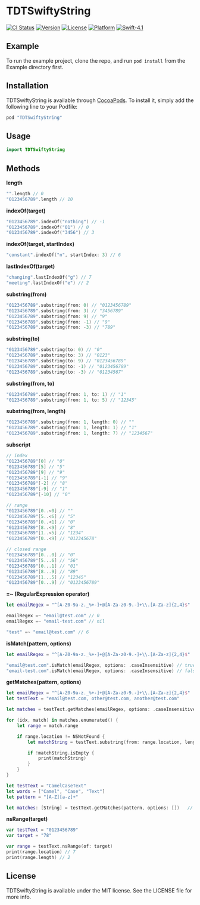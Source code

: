 # TDTSwiftyString

[![CI Status](http://img.shields.io/travis/Todate/TDTSwiftyString.svg?style=flat)](https://travis-ci.org/Todate/TDTSwiftyString)
[![Version](https://img.shields.io/cocoapods/v/TDTSwiftyString.svg?style=flat)](http://cocoapods.org/pods/TDTSwiftyString)
[![License](https://img.shields.io/cocoapods/l/TDTSwiftyString.svg?style=flat)](http://cocoapods.org/pods/TDTSwiftyString)
[![Platform](https://img.shields.io/cocoapods/p/TDTSwiftyString.svg?style=flat)](http://cocoapods.org/pods/TDTSwiftyString)
[![Swift-4.1](http://img.shields.io/badge/Swift-4.1-brightgreen.svg)]()

## Example

To run the example project, clone the repo, and run `pod install` from the Example directory first.

## Installation

TDTSwiftyString is available through [CocoaPods](http://cocoapods.org). To install
it, simply add the following line to your Podfile:

```ruby
pod "TDTSwiftyString"
```

## Usage

```swift
import TDTSwiftyString
```

## Methods

**length**
```swift
"".length // 0
"0123456789".length // 10
```

**indexOf(target)**
```swift
"0123456789".indexOf("nothing") // -1
"0123456789".indexOf("01") // 0
"0123456789".indexOf("3456") // 3
```

**indexOf(target, startIndex)**
```swift
"constant".indexOf("n", startIndex: 3) // 6
```

**lastIndexOf(target)**
```swift
"changing".lastIndexOf("g") // 7
"meeting".lastIndexOf("e") // 2
```

**substring(from)**
```swift
"0123456789".substring(from: 0) // "0123456789"
"0123456789".substring(from: 3) // "3456789"
"0123456789".substring(from: 9) // "9"
"0123456789".substring(from: -1) // "9"
"0123456789".substring(from: -3) // "789"
```

**substring(to)**
```swift
"0123456789".substring(to: 0) // "0"
"0123456789".substring(to: 3) // "0123"
"0123456789".substring(to: 9) // "0123456789"
"0123456789".substring(to: -1) // "0123456789"
"0123456789".substring(to: -3) // "01234567"
```

**substring(from, to)**
```swift
"0123456789".substring(from: 1, to: 1) // "1"
"0123456789".substring(from: 1, to: 5) // "12345"
```

**substring(from, length)**
```swift
"0123456789".substring(from: 1, length: 0) // ""
"0123456789".substring(from: 1, length: 1) // "1"
"0123456789".substring(from: 1, length: 7) // "1234567"
```

**subscript**
```swift
// index
"0123456789"[0] // "0"
"0123456789"[5] // "5"
"0123456789"[9] // "9"
"0123456789"[-1] // "9"
"0123456789"[-2] // "8"
"0123456789"[-9] // "1"
"0123456789"[-10] // "0"

// range
"0123456789"[0..<0] // ""
"0123456789"[5..<6] // "5"
"0123456789"[0..<1] // "0"
"0123456789"[8..<9] // "8"
"0123456789"[1..<5] // "1234"
"0123456789"[0..<9] // "012345678"

// closed range
"0123456789"[0...0] // "0"
"0123456789"[5...6] // "56"
"0123456789"[0...1] // "01"
"0123456789"[8...9] // "89"
"0123456789"[1...5] // "12345"
"0123456789"[0...9] // "0123456789"
```

**=~ (RegularExpression operator)**
```swift
let emailRegex = "^[A-Z0-9a-z._%+-]+@[A-Za-z0-9.-]+\\.[A-Za-z]{2,4}$"

emailRegex =~ "email@test.com" // 0
emailRegex =~ "email-test.com" // nil

"test" =~ "email@test.com" // 6
```

**isMatch(pattern, options)**
```swift
let emailRegex = "^[A-Z0-9a-z._%+-]+@[A-Za-z0-9.-]+\\.[A-Za-z]{2,4}$"

"email@test.com".isMatch(emailRegex, options: .caseInsensitive) // true
"email-test.com".isMatch(emailRegex, options: .caseInsensitive) // false
```

**getMatches(pattern, options)**
```swift
let emailRegex = "^[A-Z0-9a-z._%+-]+@[A-Za-z0-9.-]+\\.[A-Za-z]{2,4}$"
let testText = "email@test.com, other@test.com, another@test.com"

let matches = testText.getMatches(emailRegex, options: .caseInsensitive)

for (idx, match) in matches.enumerated() {
    let range = match.range

    if range.location != NSNotFound {
        let matchString = testText.substring(from: range.location, length: range.length)

        if !matchString.isEmpty {
            print(matchString)
        }
    }
}
```

```swift
let testText = "CamelCaseText"
let words = ["Camel", "Case", "Text"]
let pattern = "[A-Z][a-z]+"

let matches: [String] = testText.getMatches(pattern, options: [])   // ["Camel", "Case", "Text"]
```

**nsRange(target)**
```Swift
var testText = "0123456789"
var target = "78"

var range = testText.nsRange(of: target)
print(range.location) // 7
print(range.length) // 2
```

## License

TDTSwiftyString is available under the MIT license. See the LICENSE file for more info.
